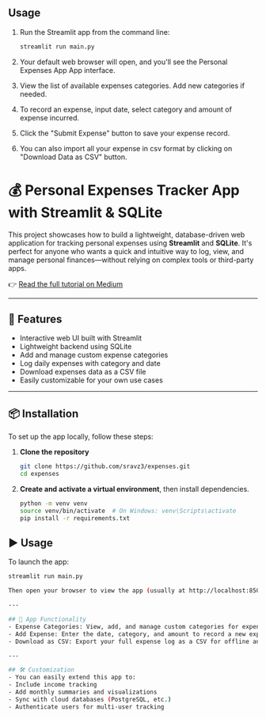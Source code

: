 
## Usage

1. Run the Streamlit app from the command line:
   ```bash
   streamlit run main.py
   ```

2. Your default web browser will open, and you'll see the Personal Expenses App App interface.

3. View the list of available expenses categories. Add new categories if needed.

4. To record an expense, input date, select category and amount of expense incurred.

5. Click the "Submit Expense" button to save your expense record.

6. You can also import all your expense in csv format by clicking on "Download Data as CSV" button.


# 💰 Personal Expenses Tracker App with Streamlit & SQLite

This project showcases how to build a lightweight, database-driven web application for tracking personal expenses using **Streamlit** and **SQLite**. It's perfect for anyone who wants a quick and intuitive way to log, view, and manage personal finances—without relying on complex tools or third-party apps.

👉 [Read the full tutorial on Medium](https://medium.com/data-science/from-zero-to-app-building-a-database-driven-streamlit-app-with-python-4c3f64fa4770)

---

## 🚀 Features

- Interactive web UI built with Streamlit  
- Lightweight backend using SQLite  
- Add and manage custom expense categories  
- Log daily expenses with category and date  
- Download expenses data as a CSV file  
- Easily customizable for your own use cases  

---

## 📦 Installation

To set up the app locally, follow these steps:

1. **Clone the repository**
   ```bash
   git clone https://github.com/sravz3/expenses.git
   cd expenses
2. **Create and activate a virtual environment**, then install dependencies.
   ```bash
   python -m venv venv
   source venv/bin/activate  # On Windows: venv\Scripts\activate
   pip install -r requirements.txt

## ▶️ Usage

To launch the app:

```bash
streamlit run main.py

Then open your browser to view the app (usually at http://localhost:8501).

---

## 🧭 App Functionality
- Expense Categories: View, add, and manage custom categories for expenses.
- Add Expense: Enter the date, category, and amount to record a new expense.
- Download as CSV: Export your full expense log as a CSV for offline analysis.

---

## 🛠️ Customization
- You can easily extend this app to:
- Include income tracking
- Add monthly summaries and visualizations
- Sync with cloud databases (PostgreSQL, etc.)
- Authenticate users for multi-user tracking



